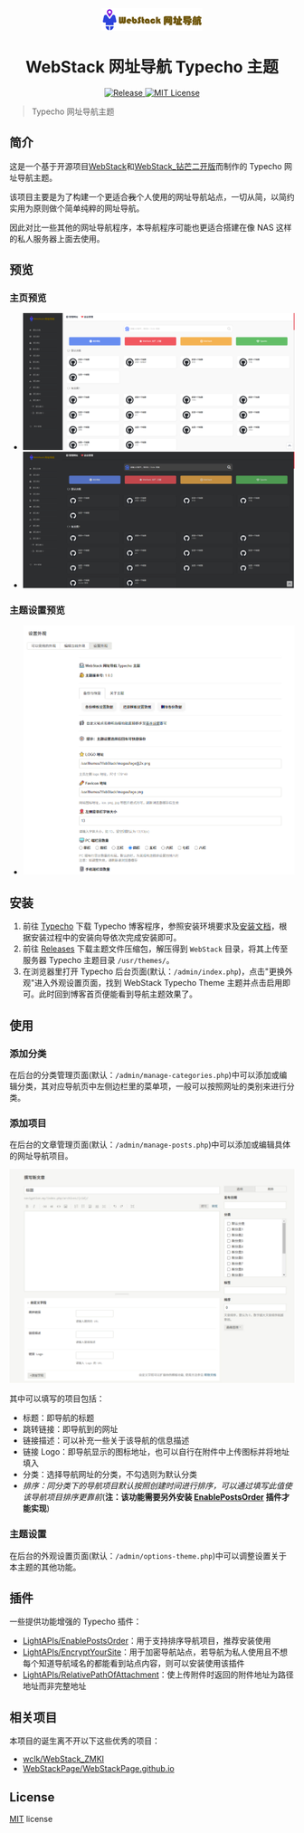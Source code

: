 <p align="center">
  <img src="img/logo@2x.png" />
</p>

<h1 align="center">WebStack 网址导航 Typecho 主题</h1>

<p align="center">
  <a href="https://github.com/LightAPIs/WebStackTypechoTheme/releases/latest">
    <img src="https://img.shields.io/github/v/release/LightAPIs/WebStackTypechoTheme.svg?color=orange" alt="Release" />
  </a>
  <a href="./LICENSE">
    <img src="https://img.shields.io/badge/license-MIT-green.svg" alt="MIT License" />
  </a>
</p>

> Typecho 网址导航主题

## 简介

这是一个基于开源项目[WebStack](https://github.com/WebStackPage/WebStackPage.github.io)和[WebStack_钻芒二开版](https://github.com/wclk/WebStack_ZMKI)而制作的 Typecho 网址导航主题。

该项目主要是为了构建一个更适合~~我~~个人使用的网址导航站点，一切从简，以简约实用为原则做个简单纯粹的网址导航。

因此对比一些其他的网址导航程序，本导航程序可能也更适合搭建在像 NAS 这样的私人服务器上面去使用。

## 预览

### 主页预览

- ![index_day](img/index_day.jpg)
- ![index_dark](img/index_dark.jpg)

### 主题设置预览

- ![config](img/config.jpg)

## 安装

1. 前往 [Typecho](https://typecho.org/download) 下载 Typecho 博客程序，参照安装环境要求及[安装文档](http://docs.typecho.org/install)，根据安装过程中的安装向导依次完成安装即可。
2. 前往 [Releases](https://github.com/LightAPIs/WebStackTypechoTheme/releases/latest) 下载主题文件压缩包，解压得到 `WebStack` 目录，将其上传至服务器 Typecho 主题目录 `/usr/themes/`。
3. 在浏览器里打开 Typecho 后台页面(默认：`/admin/index.php`)，点击"更换外观"进入外观设置页面，找到 WebStack Typecho Theme 主题并点击启用即可。此时回到博客首页便能看到导航主题效果了。

## 使用

### 添加分类

在后台的分类管理页面(默认：`/admin/manage-categories.php`)中可以添加或编辑分类，其对应导航页中左侧边栏里的菜单项，一般可以按照网址的类别来进行分类。

### 添加项目

在后台的文章管理页面(默认：`/admin/manage-posts.php`)中可以添加或编辑具体的网址导航项目。

![add](img/add.jpg)

其中可以填写的项目包括：

- 标题：即导航的标题
- 跳转链接：即导航到的网址
- 链接描述：可以补充一些关于该导航的信息描述
- 链接 Logo：即导航显示的图标地址，也可以自行在附件中上传图标并将地址填入
- 分类：选择导航网址的分类，不勾选则为默认分类
- *排序：同分类下的导航项目默认按照创建时间进行排序，可以通过填写此值使该导航项目排序更靠前*(**注：该功能需要另外安装 [EnablePostsOrder](https://github.com/LightAPIs/EnablePostsOrder) 插件才能实现**)

### 主题设置

在后台的外观设置页面(默认：`/admin/options-theme.php`)中可以调整设置关于本主题的其他功能。

## 插件

一些提供功能增强的 Typecho 插件：

- [LightAPIs/EnablePostsOrder](https://github.com/LightAPIs/EnablePostsOrder)：用于支持排序导航项目，推荐安装使用
- [LightAPIs/EncryptYourSite](https://github.com/LightAPIs/EncryptYourSite)：用于加密导航站点，若导航为私人使用且不想每个知道导航域名的都能看到站点内容，则可以安装使用该插件
- [LightAPIs/RelativePathOfAttachment](https://github.com/LightAPIs/RelativePathOfAttachment)：使上传附件时返回的附件地址为路径地址而非完整地址

## 相关项目

本项目的诞生离不开以下这些优秀的项目：

- [wclk/WebStack_ZMKI](https://github.com/wclk/WebStack_ZMKI)
- [WebStackPage/WebStackPage.github.io](https://github.com/WebStackPage/WebStackPage.github.io)

## License

[MIT](./LICENSE) license
